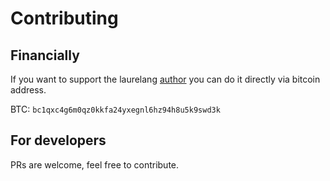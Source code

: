 # Contributing

## Financially

If you want to support the laurelang [author](https://github.com/timoniq) you can do it directly via bitcoin address.

BTC: `bc1qxc4g6m0qz0kkfa24yxegnl6hz94h8u5k9swd3k`

## For developers

PRs are welcome, feel free to contribute.